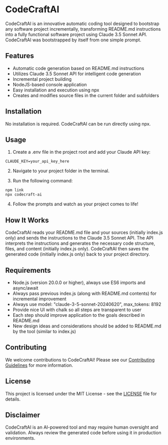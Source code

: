 # CodeCraftAI

CodeCraftAI is an innovative automatic coding tool designed to bootstrap any software project incrementally, transforming README.md instructions into a fully functional software project using Claude 3.5 Sonnet API. CodeCraftAI was bootstrapped by itself from one simple prompt.

## Features

-   Automatic code generation based on README.md instructions
-   Utilizes Claude 3.5 Sonnet API for intelligent code generation
-   Incremental project building
-   NodeJS-based console application
-   Easy installation and execution using npx
-   Creates and modifies source files in the current folder and subfolders

## Installation

No installation is required. CodeCraftAI can be run directly using npx.

## Usage

1. Create a .env file in the project root and add your Claude API key:

```
CLAUDE_KEY=your_api_key_here
```

2. Navigate to your project folder in the terminal.

3. Run the following command:

```
npm link
npx codecraft-ai
```

4. Follow the prompts and watch as your project comes to life!

## How It Works

CodeCraftAI reads your README.md file and your sources (initially index.js only) and sends the instructions to the Claude 3.5 Sonnet API. The API interprets the instructions and generates the necessary code structure, files, and content (initially index.js only). CodeCraftAI then saves the generated code (initially index.js only) back to your project directory.

## Requirements

-   Node.js (version 20.0.0 or higher), always use ES6 imports and async/await
-   Always pass previous index.js (along with README.md contents) for incremental improvement
-   Always use model: "claude-3-5-sonnet-20240620", max_tokens: 8192
-   Provide nice UI with chalk so all steps are transparent to user
-   Each step should improve application to the goals described in README.md
-   New design ideas and considerations should be added to README.md by the tool (similar to index.js)

## Contributing

We welcome contributions to CodeCraftAI! Please see our [Contributing Guidelines](CONTRIBUTING.md) for more information.

## License

This project is licensed under the MIT License - see the [LICENSE](LICENSE) file for details.

## Disclaimer

CodeCraftAI is an AI-powered tool and may require human oversight and validation. Always review the generated code before using it in production environments.

